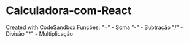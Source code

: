 # Calculadora-com-React
Created with CodeSandbox
Funções:
"+" - Soma
"-" - Subtração
"/" - Divisão
"*" - Multiplicação

